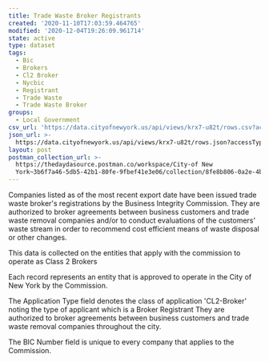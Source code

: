 ```yaml
---
title: Trade Waste Broker Registrants
created: '2020-11-10T17:03:59.464765'
modified: '2020-12-04T19:26:09.961714'
state: active
type: dataset
tags:
  - Bic
  - Brokers
  - Cl2 Broker
  - Nycbic
  - Registrant
  - Trade Waste
  - Trade Waste Broker
groups:
  - Local Government
csv_url: 'https://data.cityofnewyork.us/api/views/krx7-u82t/rows.csv?accessType=DOWNLOAD'
json_url: >-
  https://data.cityofnewyork.us/api/views/krx7-u82t/rows.json?accessType=DOWNLOAD
layout: post
postman_collection_url: >-
  https://thedaydasource.postman.co/workspace/City-of New
  York~3b6f7a46-5db5-42b1-80fe-9fbef41e3e06/collection/8fe8b806-0a2e-4b6b-a9f7-fccaa3a50bc8
---
```

Companies listed as of the most recent export date have been issued trade waste broker's registrations by the Business Integrity Commission. They are authorized to broker agreements between business customers and trade waste removal
companies and/or to conduct evaluations of the customers' waste stream in order to recommend cost efficient means of waste disposal or other changes.

This data is collected on the entities that apply with the commission to operate as Class 2 Brokers 

Each record represents an entity that is approved to operate in the City of New York by the Commission. 

The  Application Type field denotes the class of application 'CL2-Broker'  noting the type of applicant which is a  Broker Registrant They are authorized to broker agreements between business customers and trade waste removal companies throughout the city.

The BIC Number field is unique to every company that applies to the Commission.
